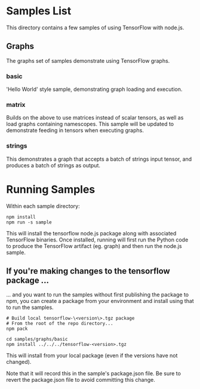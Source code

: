 # Samples List

This directory contains a few samples of using TensorFlow with node.js.

## Graphs
The graphs set of samples demonstrate using TensorFlow graphs.

### basic
'Hello World' style sample, demonstrating graph loading and execution.

### matrix
Builds on the above to use matrices instead of scalar tensors, as well as load graphs containing
namescopes. This sample will be updated to demonstrate feeding in tensors when executing graphs.

### strings
This demonstrates a graph that accepts a batch of strings input tensor, and produces a batch of
strings as output.

# Running Samples

Within each sample directory:

    npm install
    npm run -s sample

This will install the tensorflow node.js package along with associated TensorFlow binaries.
Once installed, running will first run the Python code to produce the TensorFlow artifact
(eg. graph) and then run the node.js sample.

## If you're making changes to the tensorflow package ...
... and you want to run the samples without first publishing the package to npm, you can
create a package from your environment and install using that to run the samples.

    # Build local tensorflow-\<version\>.tgz package
    # From the root of the repo directory...
    npm pack

    cd samples/graphs/basic
    npm install ../../../tensorflow-<version>.tgz

This will install from your local package (even if the versions have not changed).

Note that it will record this in the sample's package.json file. Be sure to revert the package.json
file to avoid committing this change.
